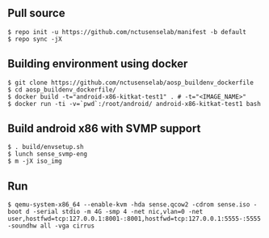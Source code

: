## Pull source
```shell
$ repo init -u https://github.com/nctusenselab/manifest -b default
$ repo sync -jX
```

## Building environment using docker
```
$ git clone https://github.com/nctusenselab/aosp_buildenv_dockerfile
$ cd aosp_buildenv_dockerfile/
$ docker build -t="android-x86-kitkat-test1" . # -t="<IMAGE_NAME>"
$ docker run -ti -v=`pwd`:/root/android/ android-x86-kitkat-test1 bash
```

## Build android x86 with SVMP support
```
$ . build/envsetup.sh
$ lunch sense_svmp-eng
$ m -jX iso_img
```

## Run
```
$ qemu-system-x86_64 --enable-kvm -hda sense.qcow2 -cdrom sense.iso -boot d -serial stdio -m 4G -smp 4 -net nic,vlan=0 -net user,hostfwd=tcp:127.0.0.1:8001-:8001,hostfwd=tcp:127.0.0.1:5555-:5555 -soundhw all -vga cirrus
```
